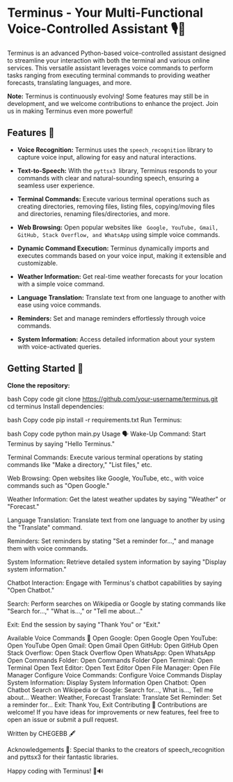 # Terminus - Your Multi-Functional Voice-Controlled Assistant 🎙️🤖
Terminus is an advanced Python-based voice-controlled assistant designed to streamline your interaction with both the terminal and various online services. This versatile assistant leverages voice commands to perform tasks ranging from executing terminal commands to providing weather forecasts, translating languages, and more.

**Note:** Terminus is continuously evolving! Some features may still be in development, and we welcome contributions to enhance the project. Join us in making Terminus even more powerful!

## Features 🚀
- **Voice Recognition:** Terminus uses the `speech_recognition` library to capture voice input, allowing for easy and natural interactions.

- **Text-to-Speech:** With the `pyttsx3 `library, Terminus responds to your commands with clear and natural-sounding speech, ensuring a seamless user experience.

- **Terminal Commands:** Execute various terminal operations such as creating directories, removing files, listing files, copying/moving files and directories, renaming files/directories, and more.

- **Web Browsing:** Open popular websites like ` Google, YouTube, Gmail, GitHub, Stack Overflow, and WhatsApp` using simple voice commands.

- **Dynamic Command Execution:** Terminus dynamically imports and executes commands based on your voice input, making it extensible and customizable.

- **Weather Information:** Get real-time weather forecasts for your location with a simple voice command.

- **Language Translation:** Translate text from one language to another with ease using voice commands.

- **Reminders:** Set and manage reminders effortlessly through voice commands.

- **System Information:** Access detailed information about your system with voice-activated queries.

## Getting Started 🚦
**Clone the repository:**

bash
Copy code
git clone https://github.com/your-username/terminus.git
cd terminus
Install dependencies:

bash
Copy code
pip install -r requirements.txt
Run Terminus:

bash
Copy code
python main.py
Usage 🗣️
Wake-Up Command: Start Terminus by saying "Hello Terminus."

Terminal Commands: Execute various terminal operations by stating commands like "Make a directory," "List files," etc.

Web Browsing: Open websites like Google, YouTube, etc., with voice commands such as "Open Google."

Weather Information: Get the latest weather updates by saying "Weather" or "Forecast."

Language Translation: Translate text from one language to another by using the "Translate" command.

Reminders: Set reminders by stating "Set a reminder for...," and manage them with voice commands.

System Information: Retrieve detailed system information by saying "Display system information."

Chatbot Interaction: Engage with Terminus's chatbot capabilities by saying "Open Chatbot."

Search: Perform searches on Wikipedia or Google by stating commands like "Search for...," "What is...," or "Tell me about..."

Exit: End the session by saying "Thank You" or "Exit."

Available Voice Commands 🎤
Open Google: Open Google
Open YouTube: Open YouTube
Open Gmail: Open Gmail
Open GitHub: Open GitHub
Open Stack Overflow: Open Stack Overflow
Open WhatsApp: Open WhatsApp
Open Commands Folder: Open Commands Folder
Open Terminal: Open Terminal
Open Text Editor: Open Text Editor
Open File Manager: Open File Manager
Configure Voice Commands: Configure Voice Commands
Display System Information: Display System Information
Open Chatbot: Open Chatbot
Search on Wikipedia or Google: Search for..., What is..., Tell me about...
Weather: Weather, Forecast
Translate: Translate
Set Reminder: Set a reminder for...
Exit: Thank You, Exit
Contributing 🤝
Contributions are welcome! If you have ideas for improvements or new features, feel free to open an issue or submit a pull request.

Written by CHEGEBB 🖋️

Acknowledgements 🙌:
Special thanks to the creators of speech_recognition and pyttsx3 for their fantastic libraries.

Happy coding with Terminus! 🚀🔊
